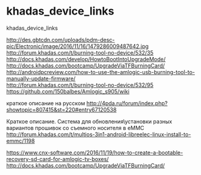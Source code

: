 # khadas_device_links 
  khadas_device_links
  
  http://des.gbtcdn.com/uploads/pdm-desc-pic/Electronic/image/2016/11/16/1479286009487642.jpg  
  http://forum.khadas.com/t/burning-tool-no-device/532/35  
  http://docs.khadas.com/develop/HowtoBootIntoUpgradeMode/  
  http://docs.khadas.com/bootcamp/UpgradeViaTFBurningCard/  
  http://androidpcreview.com/how-to-use-the-amlogic-usb-burning-tool-to-manually-update-firmware/  
  http://forum.khadas.com/t/burning-tool-no-device/532/95  
  https://github.com/150balbes/Amlogic_s905/wiki  
  
  краткое описание на русском
  http://4pda.ru/forum/index.php?showtopic=807415&st=220#entry67120538  
  
  Краткое описание.
  Система для обновления\установки разных вариантов прошивок со съемного носителя в eMMC
  http://forum.khadas.com/t/multios-3in1-android-libreelec-linux-install-to-emmc/1198  
  
  https://www.cnx-software.com/2016/11/19/how-to-create-a-bootable-recovery-sd-card-for-amlogic-tv-boxes/  
  http://docs.khadas.com/bootcamp/UpgradeViaTFBurningCard/  
  
